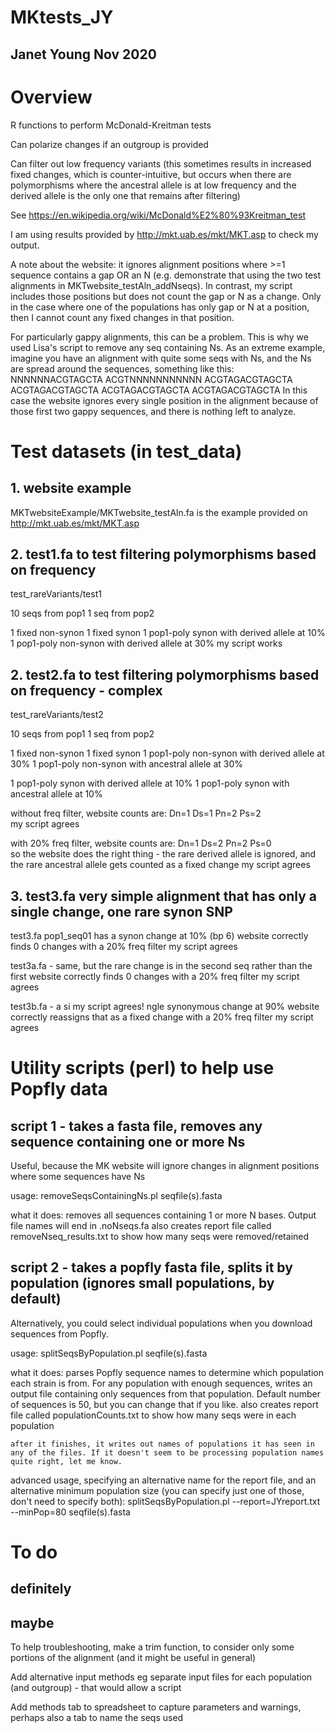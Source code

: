 # MKtests_JY

## Janet Young Nov 2020

# Overview
R functions to perform McDonald-Kreitman tests

Can polarize changes if an outgroup is provided

Can filter out low frequency variants (this sometimes results in increased fixed changes, which is counter-intuitive, but occurs when there are polymorphisms where the ancestral allele is at low frequency and the derived allele is the only one that remains after filtering)

See https://en.wikipedia.org/wiki/McDonald%E2%80%93Kreitman_test

I am using results provided by http://mkt.uab.es/mkt/MKT.asp to check my output. 

A note about the website: it ignores alignment positions where >=1 sequence contains a gap OR an N (e.g. demonstrate that using the two test alignments in MKTwebsite_testAln_addNseqs).  In contrast, my script includes those positions but does not count the gap or N as a change.  Only in the case where one of the populations has only gap or N at a position, then I cannot count any fixed changes in that position.

For particularly gappy alignments, this can be a problem. This is why we used Lisa's script to remove any seq containing Ns.  As an extreme example, imagine you have an alignment with quite some seqs with Ns, and the Ns are spread around the sequences, something like this:
    NNNNNNACGTAGCTA
    ACGTNNNNNNNNNNN
    ACGTAGACGTAGCTA
    ACGTAGACGTAGCTA
    ACGTAGACGTAGCTA
    ACGTAGACGTAGCTA
In this case the website ignores every single position in the alignment because of those first two gappy sequences, and there is nothing left to analyze.  


# Test datasets (in test_data)

## 1. website example
MKTwebsiteExample/MKTwebsite_testAln.fa
is the example provided on http://mkt.uab.es/mkt/MKT.asp 

## 2. test1.fa to test filtering polymorphisms based on frequency

test_rareVariants/test1

10 seqs from pop1
1 seq from pop2

1 fixed non-synon
1 fixed synon
1 pop1-poly synon with derived allele at 10%
1 pop1-poly non-synon with derived allele at 30%
    my script works


## 2. test2.fa to test filtering polymorphisms based on frequency - complex

test_rareVariants/test2

10 seqs from pop1
1 seq from pop2

1 fixed non-synon
1 fixed synon
1 pop1-poly non-synon with derived allele at 30%
1 pop1-poly non-synon with ancestral allele at 30%

1 pop1-poly synon with derived allele at 10%
1 pop1-poly synon with ancestral allele at 10%


without freq filter, website counts are:
Dn=1  Ds=1  Pn=2  Ps=2  
    my script agrees

with 20% freq filter, website counts are:
Dn=1  Ds=2  Pn=2  Ps=0  
    so the website does the right thing - the rare derived allele is ignored, and the rare ancestral allele gets counted as a fixed change
    my script agrees

## 3. test3.fa very simple alignment that has only a single change, one rare synon SNP

test3.fa
pop1_seq01 has a synon change at 10% (bp 6)
website correctly finds 0 changes with a 20% freq filter
    my script agrees

test3a.fa - same, but the rare change is in the second seq rather than the first
website correctly finds 0 changes with a 20% freq filter
    my script agrees

test3b.fa - a si    my script agrees!
ngle synonymous change at 90%
website correctly reassigns that as a fixed change with a 20% freq filter
    my script agrees


# Utility scripts (perl) to help use Popfly data

## script 1 - takes a fasta file, removes any sequence containing one or more Ns

Useful, because the MK website will ignore changes in alignment positions where some sequences have Ns

usage: 
    removeSeqsContainingNs.pl seqfile(s).fasta

what it does:
   removes all sequences containing 1 or more N bases. 
   Output file names will end in .noNseqs.fa
   also creates report file called removeNseq_results.txt to show how many seqs were removed/retained


## script 2 - takes a popfly fasta file, splits it by population (ignores small populations, by default)

Alternatively, you could select individual populations when you download sequences from Popfly.

usage: 
    splitSeqsByPopulation.pl seqfile(s).fasta

what it does:
    parses Popfly sequence names to determine which population each strain is from. 
    For any population with enough sequences, writes an output file containing only sequences from that population.  Default number of sequences is 50, but you can change that if you like.
    also creates report file called populationCounts.txt to show how many seqs were in each population
    
    after it finishes, it writes out names of populations it has seen in any of the files. If it doesn't seem to be processing population names quite right, let me know.
    
advanced usage, specifying an alternative name for the report file, and an alternative minimum population size (you can specify just one of those, don't need to specify both):
    splitSeqsByPopulation.pl --report=JYreport.txt --minPop=80 seqfile(s).fasta


# To do

## definitely


## maybe

To help troubleshooting, make a trim function, to consider only some portions of the alignment (and it might be useful in general)

Add alternative input methods eg separate input files for each population (and outgroup) - that would allow a script

Add methods tab to spreadsheet to capture parameters and warnings, perhaps also a tab to name the seqs used
